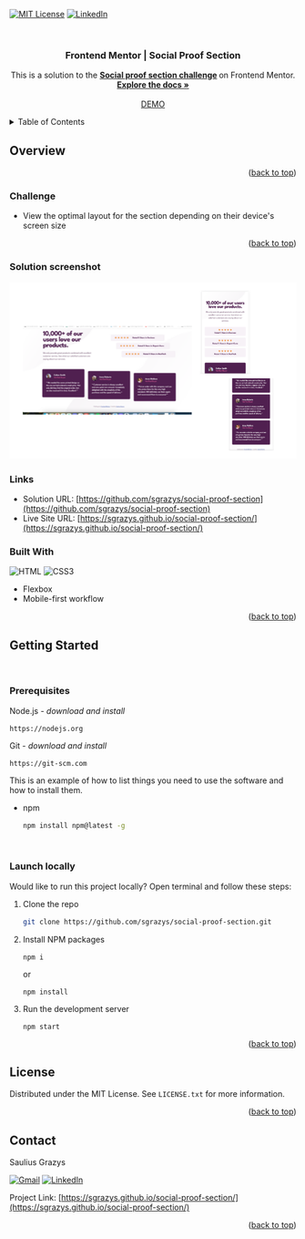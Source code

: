 <a name="readme-top"></a>

[![MIT License][license-shield]][license-url]
[![LinkedIn][linkedin-shield]][linkedin-url]

<!-- PROJECT LOGO -->
<br />
<!-- <div align="center">
  <a href="https://github.com/github_username/repo_name">
    <img src="images/logo.png" alt="Logo" width="80" height="80">
  </a> -->

<h3 align="center">Frontend Mentor | Social Proof Section</h3>

  <p align="center">
    This is a solution to the <strong><a href='https://www.frontendmentor.io/challenges/social-proof-section-6e0qTv_bA'>Social proof section challenge</a> </strong>on Frontend Mentor.

<br />
<a href="https://github.com/sgrazys/social-proof-section"><strong>Explore the docs »</strong></a>
<br />
<br />
<a href="https://sgrazys.github.io/social-proof-section/">DEMO</a>
<!-- ·
<a href="https://github.com/github_username/repo_name/issues">Report Bug</a>
·
<a href="https://github.com/github_username/repo_name/issues">Request Feature</a> -->

  </p>
</div>

<!-- TABLE OF CONTENTS -->
<details>
  <summary>Table of Contents</summary>
  <ol>
    <li><a href="#overview">Overview</a>
      <ul><li><a href="#challenge">Challenge</a></li></ul>
      <ul><li><a href="#solution-screenshot">Solution screenshot</a></li></ul>
      <ul><li><a href="#links">Links</a></li></ul>
      <ul><li><a href="#built-with">Built With</a></li></ul>
    </li>
    <li>
      <a href="#getting-started">Getting Started</a>
      <ul>
        <li><a href="#prerequisites">Prerequisites</a></li>
        <li><a href="#launch-locally">Launch locally</a></li>
      </ul>
    </li>
    <li><a href="#license">License</a></li>
    <li><a href="#contact">Contact</a></li>
  </ol>
</details>

<!-- ABOUT THE PROJECT -->

## Overview

<p align="right">(<a href="#readme-top">back to top</a>)</p>

### Challenge

-   View the optimal layout for the section depending on their device's screen size

<p align="right">(<a href="#readme-top">back to top</a>)</p>

### Solution screenshot

![Social Proof Section ][product-screenshot]

### Links

-   Solution URL: [https://github.com/sgrazys/social-proof-section](https://github.com/sgrazys/social-proof-section)
-   Live Site URL: [https://sgrazys.github.io/social-proof-section/](https://sgrazys.github.io/social-proof-section/)

### Built With

![HTML][HTML]
![CSS3][CSS3]

-   Flexbox
-   Mobile-first workflow

<p align="right">(<a href="#readme-top">back to top</a>)</p>

<!-- GETTING STARTED -->

## Getting Started

<br />

### Prerequisites

Node.js - _download and install_

```
https://nodejs.org
```

Git - _download and install_

```
https://git-scm.com
```

This is an example of how to list things you need to use the software and how to install them.

-   npm

    ```sh
    npm install npm@latest -g
    ```

<br />

### Launch locally

Would like to run this project locally? Open terminal and follow these steps:

1. Clone the repo
    ```sh
    git clone https://github.com/sgrazys/social-proof-section.git
    ```
2. Install NPM packages
    ```
    npm i
    ```
    or
    ```
    npm install
    ```
3. Run the development server
    ```
    npm start
    ```

<p align="right">(<a href="#readme-top">back to top</a>)</p>

<!-- USAGE EXAMPLES -->

<!-- ## Usage

Use this space to show useful examples of how a project can be used. Additional screenshots, code examples and demos work well in this space. You may also link to more resources.

_For more examples, please refer to the [Documentation](https://example.com)_

<p align="right">(<a href="#readme-top">back to top</a>)</p> -->

<!-- LICENSE -->

## License

Distributed under the MIT License. See `LICENSE.txt` for more information.

<p align="right">(<a href="#readme-top">back to top</a>)</p>

<!-- CONTACT -->

## Contact

Saulius Grazys

[![Gmail][Gmail]][Gmail-url]
[![LinkedIn][linkedin-shield]][linkedin-url]

Project Link: [https://sgrazys.github.io/social-proof-section/](https://sgrazys.github.io/social-proof-section/)

<p align="right">(<a href="#readme-top">back to top</a>)</p>

<!-- MARKDOWN LINKS & IMAGES -->
<!-- https://www.markdownguide.org/basic-syntax/#reference-style-links -->

[contributors-shield]: https://img.shields.io/github/contributors/github_username/repo_name.svg?style=for-the-badge
[contributors-url]: https://github.com/github_username/repo_name/graphs/contributors
[forks-shield]: https://img.shields.io/github/forks/github_username/repo_name.svg?style=for-the-badge
[forks-url]: https://github.com/github_username/repo_name/network/members
[stars-shield]: https://img.shields.io/github/stars/github_username/repo_name.svg?style=for-the-badge
[stars-url]: https://github.com/github_username/repo_name/stargazers
[issues-shield]: https://img.shields.io/github/issues/github_username/repo_name.svg?style=for-the-badge
[issues-url]: https://github.com/github_username/repo_name/issues
[license-shield]: https://img.shields.io/github/license/sgrazys/to-do-list.svg?style=for-the-badge
[license-url]: https://github.com/sgrazys/to-do-list/blob/master/LICENSE
[linkedin-shield]: https://img.shields.io/badge/-LinkedIn-black.svg?style=for-the-badge&logo=linkedin&colorB=555
[linkedin-url]: https://www.linkedin.com/in/saulius-grazys/
[product-screenshot]: ./design/social-proof.png

<!--  -->

[HTML]: https://img.shields.io/badge/HTML5-E34F26?style=for-the-badge&logo=html5&logoColor=white
[CSS3]: https://img.shields.io/badge/CSS3-1572B6?style=for-the-badge&logo=css3&logoColor=white
[Sass]: https://img.shields.io/badge/Sass-CC6699?style=for-the-badge&logo=sass&logoColor=white
[Sass-url]: https://sass-lang.com/
[Next.js]: https://img.shields.io/badge/next.js-000000?style=for-the-badge&logo=nextdotjs&logoColor=white
[Next-url]: https://nextjs.org/
[React.js]: https://img.shields.io/badge/React-20232A?style=for-the-badge&logo=react&logoColor=61DAFB
[React-url]: https://reactjs.org/
[Vue.js]: https://img.shields.io/badge/Vue.js-35495E?style=for-the-badge&logo=vuedotjs&logoColor=4FC08D
[Vue-url]: https://vuejs.org/
[Angular.io]: https://img.shields.io/badge/Angular-DD0031?style=for-the-badge&logo=angular&logoColor=white
[Angular-url]: https://angular.io/
[Svelte.dev]: https://img.shields.io/badge/Svelte-4A4A55?style=for-the-badge&logo=svelte&logoColor=FF3E00
[Svelte-url]: https://svelte.dev/
[Laravel.com]: https://img.shields.io/badge/Laravel-FF2D20?style=for-the-badge&logo=laravel&logoColor=white
[Laravel-url]: https://laravel.com
[Bootstrap.com]: https://img.shields.io/badge/Bootstrap-563D7C?style=for-the-badge&logo=bootstrap&logoColor=white
[Bootstrap-url]: https://getbootstrap.com
[JQuery.com]: https://img.shields.io/badge/jQuery-0769AD?style=for-the-badge&logo=jquery&logoColor=white
[JQuery-url]: https://jquery.com

<!--  -->

[Gmail]: https://img.shields.io/badge/Gmail-D14836?style=for-the-badge&logo=gmail&logoColor=white
[Gmail-url]: mailto:s.grazys@gmail.com
